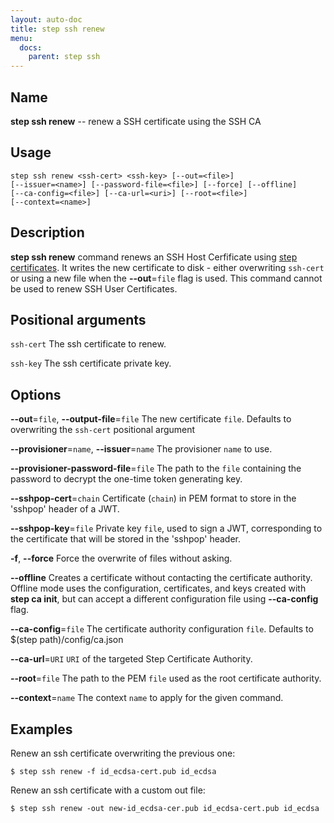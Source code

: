```yaml
---
layout: auto-doc
title: step ssh renew
menu:
  docs:
    parent: step ssh
---
```


## Name
**step ssh renew** -- renew a SSH certificate using the SSH CA

## Usage

```raw
step ssh renew <ssh-cert> <ssh-key> [--out=<file>]
[--issuer=<name>] [--password-file=<file>] [--force] [--offline]
[--ca-config=<file>] [--ca-url=<uri>] [--root=<file>]
[--context=<name>]
```

## Description

**step ssh renew** command renews an SSH Host Cerfificate
using [step certificates](https://github.com/smallstep/certificates).
It writes the new certificate to disk - either overwriting `ssh-cert` or
using a new file when the **--out**=`file` flag is used. This command cannot
be used to renew SSH User Certificates.

## Positional arguments

`ssh-cert`
The ssh certificate to renew.

`ssh-key`
The ssh certificate private key.

## Options


**--out**=`file`, **--output-file**=`file`
The new certificate `file`. Defaults to overwriting the `ssh-cert` positional argument

**--provisioner**=`name`, **--issuer**=`name`
The provisioner `name` to use.

**--provisioner-password-file**=`file`
The path to the `file` containing the password to decrypt the one-time token
      generating key.

**--sshpop-cert**=`chain`
Certificate (`chain`) in PEM format to store in the 'sshpop' header of a JWT.

**--sshpop-key**=`file`
Private key `file`, used to sign a JWT, corresponding to the certificate that will
be stored in the 'sshpop' header.

**-f**, **--force**
Force the overwrite of files without asking.

**--offline**
Creates a certificate without contacting the certificate authority. Offline mode
uses the configuration, certificates, and keys created with **step ca init**,
but can accept a different configuration file using **--ca-config** flag.

**--ca-config**=`file`
The certificate authority configuration `file`. Defaults to
$(step path)/config/ca.json

**--ca-url**=`URI`
`URI` of the targeted Step Certificate Authority.

**--root**=`file`
The path to the PEM `file` used as the root certificate authority.

**--context**=`name`
The context `name` to apply for the given command.

## Examples

Renew an ssh certificate overwriting the previous one:
```shell
$ step ssh renew -f id_ecdsa-cert.pub id_ecdsa
```

Renew an ssh certificate with a custom out file:
```shell
$ step ssh renew -out new-id_ecdsa-cer.pub id_ecdsa-cert.pub id_ecdsa
```

